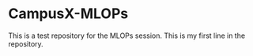 # CampusX-MLOPs
This is a test repository for the MLOPs session.
This is my first line in the repository.
